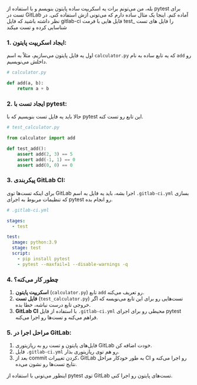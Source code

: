 بله، من می‌تونم برات یه اسکریپت ساده پایتون بنویسم و با استفاده از pytest برای تست در GitLab آماده کنم. اینجا یک مثال ساده دارم که می‌تونی ازش استفاده کنی.
در نظر داشته باشید که فایل gitlab-ci فایل هایی با فرمت test_ را فایل های تست شناسایی کرده و تست میکند

### 1. **ایجاد اسکریپت پایتون:**

اول یه فایل پایتون می‌سازیم، مثلاً به اسم `calculator.py` که یه تابع ساده به نام `add` رو داخلش می‌نویسیم.

```python
# calculator.py

def add(a, b):
    return a + b
```

### 2. **ایجاد تست با pytest:**

حالا باید یه فایل تست بنویسیم که با pytest این تابع رو تست کنه.

```python
# test_calculator.py

from calculator import add

def test_add():
    assert add(2, 3) == 5
    assert add(-1, 1) == 0
    assert add(0, 0) == 0
```

### 3. **پیکربندی GitLab CI:**

برای اینکه تست‌ها توی GitLab اجرا بشه، باید یه فایل به اسم `.gitlab-ci.yml` بسازی که تنظیمات مربوط به اجرای pytest رو انجام بده.

```yaml
# .gitlab-ci.yml

stages:
  - test

test:
  image: python:3.9
  stage: test
  script:
    - pip install pytest
    - pytest --maxfail=1 --disable-warnings -q
```

### 4. **چطور کار می‌کنه؟**

1. **اسکریپت پایتون** (`calculator.py`) تابع `add` رو تعریف می‌کنه.
2. **فایل تست** (`test_calculator.py`) تست‌هایی رو برای این تابع می‌نویسه که اگر خروجی تابع درست نباشه، خطا بده.
3. **GitLab CI** با استفاده از فایل `.gitlab-ci.yml` محیطی رو برای اجرای pytest فراهم می‌کنه و تست‌ها رو اجرا می‌کنه.

### 5. **مراحل اجرا در GitLab:**

1. فایل‌های پایتون و تست رو به رپازیتوری GitLab خودت اضافه کن.
2. فایل `.gitlab-ci.yml` رو هم توی رپازیتوری بذار.
3. بعد از commit کردن تغییرات، GitLab به طور خودکار مراحل CI رو اجرا می‌کنه و نتایج تست‌ها رو نشون می‌ده.

اینطور می‌تونی با استفاده از pytest توی GitLab تست‌های پایتون رو اجرا کنی.
